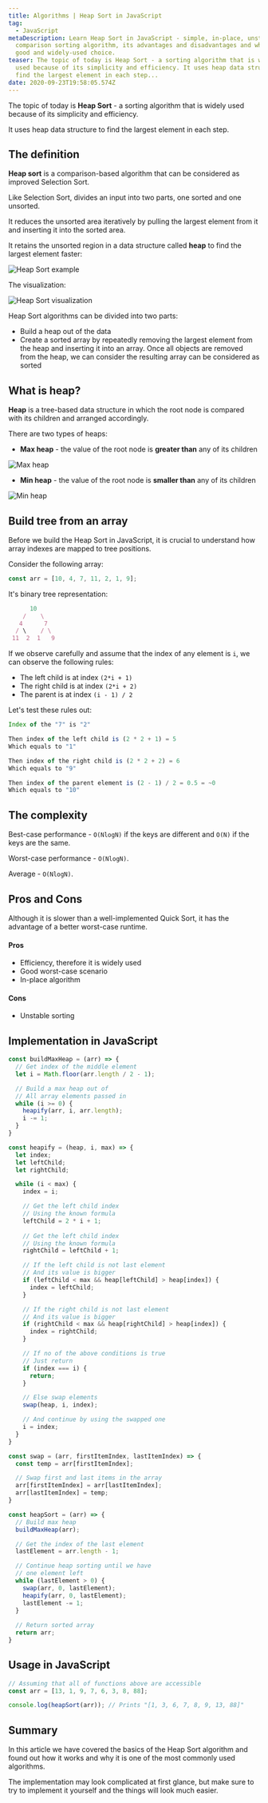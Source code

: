 ```yaml
---
title: Algorithms | Heap Sort in JavaScript
tag:
  - JavaScript
metaDescription: Learn Heap Sort in JavaScript - simple, in-place, unstable,
  comparison sorting algorithm, its advantages and disadvantages and why it is a
  good and widely-used choice.
teaser: The topic of today is Heap Sort - a sorting algorithm that is widely
  used because of its simplicity and efficiency. It uses heap data structure to
  find the largest element in each step...
date: 2020-09-23T19:58:05.574Z
---
```

The topic of today is **Heap Sort** - a sorting algorithm that is widely used because of its simplicity and efficiency.

It uses heap data structure to find the largest element in each step.

## The definition

**Heap sort** is a comparison-based algorithm that can be considered as improved Selection Sort.

Like Selection Sort, divides an input into two parts, one sorted and one unsorted.

It reduces the unsorted area iteratively by pulling the largest element from it and inserting it into the sorted area.

It retains the unsorted region in a data structure called **heap** to find the largest element faster:

![Heap Sort example](/img/heap_sort_example.gif "Heap Sort example")

The visualization:

![Heap Sort visualization](/img/sorting_heapsort_anim.gif "Heap Sort visualization")

Heap Sort algorithms can be divided into two parts:

* Build a heap out of the data
* Create a sorted array by repeatedly removing the largest element from the heap and inserting it into an array. Once all objects are removed from the heap, we can consider the resulting array can be considered as sorted

## What is heap?

**Heap** is a tree-based data structure in which the root node is compared with its children and arranged accordingly.

There are two types of heaps:

* **Max heap** - the value of the root node is **greater than** any of its children

![Max heap](/img/max-heap.svg "Max heap")

* **Min heap** - the value of the root node is **smaller than** any of its children

![Min heap](/img/min-heap.png "Min heap")

## Build tree from an array

Before we build the Heap Sort in JavaScript, it is crucial to understand how array indexes are mapped to tree positions.

Consider the following array:

```javascript
const arr = [10, 4, 7, 11, 2, 1, 9];
```

It's binary tree representation:

```javascript
      10
    /    \
   4      7
  / \    / \
 11  2  1   9
```

If we observe carefully and assume that the index of any element is `i`, we can observe the following rules:

* The left child is at index `(2*i + 1)`
* The right child is at index `(2*i + 2)`
* The parent is at index `(i - 1) / 2`

Let's test these rules out:

```javascript
Index of the "7" is "2"

Then index of the left child is (2 * 2 + 1) = 5
Which equals to "1"

Then index of the right child is (2 * 2 + 2) = 6
Which equals to "9"

Then index of the parent element is (2 - 1) / 2 = 0.5 = ~0
Which equals to "10"
```

## The complexity

Best-case performance - `O(NlogN)` if the keys are different and `O(N)` if the keys are the same.

Worst-case performance - `O(NlogN)`.

Average - `O(NlogN)`.

## Pros and Cons

Although it is slower than a well-implemented Quick Sort, it has the advantage of a better worst-case runtime.

#### Pros

* Efficiency, therefore it is widely used
* Good worst-case scenario
* In-place algorithm

#### Cons

* Unstable sorting

## Implementation in JavaScript

```javascript
const buildMaxHeap = (arr) => {
  // Get index of the middle element
  let i = Math.floor(arr.length / 2 - 1);

  // Build a max heap out of
  // All array elements passed in
  while (i >= 0) {
    heapify(arr, i, arr.length);
    i -= 1;
  }
}

const heapify = (heap, i, max) => {
  let index;
  let leftChild;
  let rightChild;

  while (i < max) {
    index = i;

    // Get the left child index 
    // Using the known formula
    leftChild = 2 * i + 1;
    
    // Get the left child index 
    // Using the known formula
    rightChild = leftChild + 1;

    // If the left child is not last element 
    // And its value is bigger
    if (leftChild < max && heap[leftChild] > heap[index]) {
      index = leftChild;
    }

    // If the right child is not last element 
    // And its value is bigger
    if (rightChild < max && heap[rightChild] > heap[index]) {
      index = rightChild;
    }

    // If no of the above conditions is true
    // Just return
    if (index === i) {
      return;
    }

    // Else swap elements
    swap(heap, i, index);

    // And continue by using the swapped one
    i = index;
  }
}

const swap = (arr, firstItemIndex, lastItemIndex) => {
  const temp = arr[firstItemIndex];

  // Swap first and last items in the array
  arr[firstItemIndex] = arr[lastItemIndex];
  arr[lastItemIndex] = temp;
}

const heapSort = (arr) => {
  // Build max heap
  buildMaxHeap(arr);

  // Get the index of the last element
  lastElement = arr.length - 1;

  // Continue heap sorting until we have
  // one element left
  while (lastElement > 0) {
    swap(arr, 0, lastElement);
    heapify(arr, 0, lastElement);
    lastElement -= 1;
  }
  
  // Return sorted array
  return arr;
}
```

## Usage in JavaScript

```javascript
// Assuming that all of functions above are accessible
const arr = [13, 1, 9, 7, 6, 3, 8, 88];

console.log(heapSort(arr)); // Prints "[1, 3, 6, 7, 8, 9, 13, 88]"
```

## Summary

In this article we have covered the basics of the Heap Sort algorithm and found out how it works and why it is one of the most commonly used algorithms.

The implementation may look complicated at first glance, but make sure to try to implement it yourself and the things will look much easier.